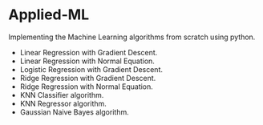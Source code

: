 # Applied-ML
Implementing the Machine Learning algorithms from scratch using python.

* Linear Regression with Gradient Descent.
* Linear Regression with Normal Equation.
* Logistic Regression with Gradient Descent.
* Ridge Regression with Gradient Descent.
* Ridge Regression with Normal Equation.
* KNN Classifier algorithm.
* KNN Regressor algorithm.
* Gaussian Naive Bayes algorithm.
